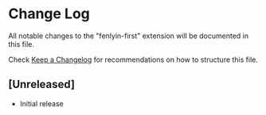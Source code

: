 # Change Log

All notable changes to the "fenlyin-first" extension will be documented in this file.

Check [Keep a Changelog](http://keepachangelog.com/) for recommendations on how to structure this file.

## [Unreleased]

- Initial release